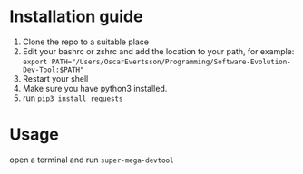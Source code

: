 # Installation guide

1. Clone the repo to a suitable place
2. Edit your bashrc or zshrc and add the location to your path, for example: `export PATH="/Users/OscarEvertsson/Programming/Software-Evolution-Dev-Tool:$PATH"`
3. Restart your shell
4. Make sure you have python3 installed.
5. run `pip3 install requests`

# Usage

open a terminal and run `super-mega-devtool`
